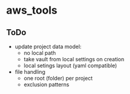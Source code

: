 # aws_tools

## ToDo

- update project data model: 
  - no local path
  - take vault from local settings on creation
  - local setings layout (yaml compatible)
- file handling
  - one root (folder) per project
  - exclusion patterns
